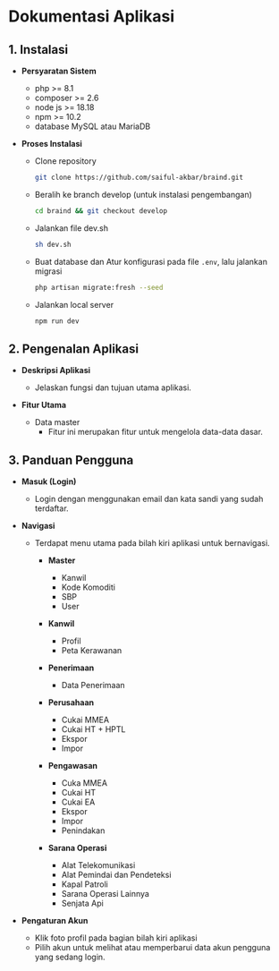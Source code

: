 # Dokumentasi Aplikasi

## 1. Instalasi

  - **Persyaratan Sistem**
    - php >= 8.1
    - composer >= 2.6
    - node js >= 18.18
    - npm >= 10.2
    - database MySQL atau MariaDB

  - **Proses Instalasi**
    - Clone repository
      ```bash
      git clone https://github.com/saiful-akbar/braind.git
      ```
    - Beralih ke branch develop (untuk instalasi pengembangan)
      ```bash
      cd braind && git checkout develop
      ```
    - Jalankan file dev.sh
      ```sh
      sh dev.sh
      ```
    - Buat database dan Atur konfigurasi pada file `.env`, lalu jalankan migrasi
      ```bash
      php artisan migrate:fresh --seed
      ```
    - Jalankan local server
      ```bash
      npm run dev
      ```

## 2. Pengenalan Aplikasi

- **Deskripsi Aplikasi**
  - Jelaskan fungsi dan tujuan utama aplikasi.

- **Fitur Utama**
  - Data master
    - Fitur ini merupakan fitur untuk mengelola data-data dasar.

## 3. Panduan Pengguna

- **Masuk (Login)**
  - Login dengan menggunakan email dan kata sandi yang sudah terdaftar.

- **Navigasi**
  - Terdapat menu utama pada bilah kiri aplikasi untuk bernavigasi.

    - **Master**
      - Kanwil
      - Kode Komoditi
      - SBP
      - User

    - **Kanwil**
      - Profil
      - Peta Kerawanan

    - **Penerimaan**
      - Data Penerimaan

    - **Perusahaan**
      - Cukai MMEA
      - Cukai HT + HPTL
      - Ekspor
      - Impor

    - **Pengawasan**
      - Cuka MMEA
      - Cukai HT
      - Cukai EA
      - Ekspor
      - Impor
      - Penindakan

    - **Sarana Operasi**
      - Alat Telekomunikasi
      - Alat Pemindai dan Pendeteksi
      - Kapal Patroli
      - Sarana Operasi Lainnya
      - Senjata Api

- **Pengaturan Akun**
  - Klik foto profil pada bagian bilah kiri aplikasi
  - Pilih akun untuk melihat atau memperbarui data akun pengguna yang sedang login.
